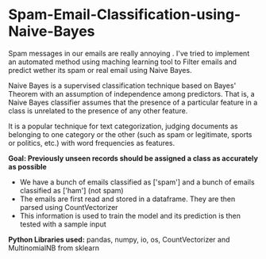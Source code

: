 # Spam-Email-Classification-using-Naive-Bayes

Spam messages in our emails are really annoying . I've tried to implement an automated method using maching learning tool to Filter emails and predict wether its spam or real email using Naive Bayes.

Naive Bayes is a supervised classification technique based on Bayes' Theorem with an assumption of independence among predictors. That is, a Naive Bayes classifier assumes that the presence of a particular feature in a class is unrelated to the presence of any other feature.

It is a popular technique for text categorization, judging documents as belonging to one category or the other (such as spam or legitimate, sports or politics, etc.) with word frequencies as features.

**Goal: Previously unseen records should be assigned a class as accurately as possible**

* We have a bunch of emails classified as ['spam']
  and a bunch of emails classified as ['ham']
 (not spam)
* The emails are first read and stored in a dataframe. They are then parsed using CountVectorizer
* This information is used to train the model and its prediction is then tested with a sample input

**Python Libraries used:**  pandas, numpy, io, os, CountVectorizer and MultinomialNB from sklearn
